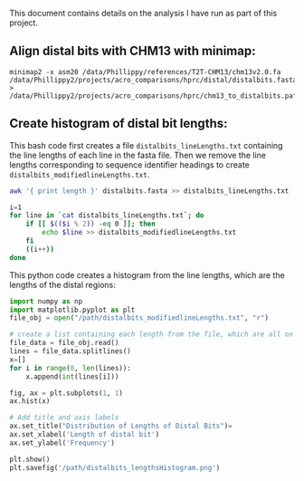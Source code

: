 This document contains details on the analysis I have run as part of this project.

## Align distal bits with CHM13 with minimap:
```
minimap2 -x asm20 /data/Phillippy/references/T2T-CHM13/chm13v2.0.fa /data/Phillippy2/projects/acro_comparisons/hprc/distal/distalbits.fasta > /data/Phillippy2/projects/acro_comparisons/hprc/chm13_to_distalbits.paf
```

## Create histogram of distal bit lengths:
This bash code first creates a file `distalbits_lineLengths.txt` containing the line lengths of each line in the fasta file. Then we remove the line lengths corresponding to sequence identifier headings to create `distalbits_modifiedlineLengths.txt`.
```bash
awk '{ print length }' distalbits.fasta >> distalbits_lineLengths.txt

i=1
for line in `cat distalbits_lineLengths.txt`; do
    if [[ $(($i % 2)) -eq 0 ]]; then
        echo $line >> distalbits_modifiedlineLengths.txt
    fi
    ((i++))
done
```
This python code creates a histogram from the line lengths, which are the lengths of the distal regions:
```python
import numpy as np
import matplotlib.pyplot as plt
file_obj = open("/path/distalbits_modifiedlineLengths.txt", "r")

# create a list containing each length from the file, which are all on separate lines in the file
file_data = file_obj.read()
lines = file_data.splitlines()
x=[]
for i in range(0, len(lines)):
    x.append(int(lines[i]))

fig, ax = plt.subplots(1, 1)
ax.hist(x)

# Add title and axis labels
ax.set_title("Distribution of Lengths of Distal Bits")=
ax.set_xlabel('Length of distal bit')
ax.set_ylabel('Frequency')

plt.show()
plt.savefig('/path/distalbits_lengthsHistogram.png')
```
